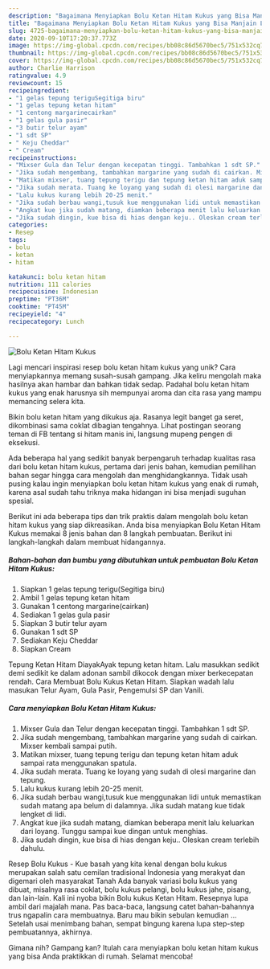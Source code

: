 ```yaml
---
description: "Bagaimana Menyiapkan Bolu Ketan Hitam Kukus yang Bisa Manjain Lidah"
title: "Bagaimana Menyiapkan Bolu Ketan Hitam Kukus yang Bisa Manjain Lidah"
slug: 4725-bagaimana-menyiapkan-bolu-ketan-hitam-kukus-yang-bisa-manjain-lidah
date: 2020-09-10T17:20:37.773Z
image: https://img-global.cpcdn.com/recipes/bb08c86d5670bec5/751x532cq70/bolu-ketan-hitam-kukus-foto-resep-utama.jpg
thumbnail: https://img-global.cpcdn.com/recipes/bb08c86d5670bec5/751x532cq70/bolu-ketan-hitam-kukus-foto-resep-utama.jpg
cover: https://img-global.cpcdn.com/recipes/bb08c86d5670bec5/751x532cq70/bolu-ketan-hitam-kukus-foto-resep-utama.jpg
author: Charlie Harrison
ratingvalue: 4.9
reviewcount: 15
recipeingredient:
- "1 gelas tepung teriguSegitiga biru"
- "1 gelas tepung ketan hitam"
- "1 centong margarinecairkan"
- "1 gelas gula pasir"
- "3 butir telur ayam"
- "1 sdt SP"
- " Keju Cheddar"
- " Cream"
recipeinstructions:
- "Mixser Gula dan Telur dengan kecepatan tinggi. Tambahkan 1 sdt SP."
- "Jika sudah mengembang, tambahkan margarine yang sudah di cairkan. Mixser kembali sampai putih."
- "Matikan mixser, tuang tepung terigu dan tepung ketan hitam aduk sampai rata menggunakan spatula."
- "Jika sudah merata. Tuang ke loyang yang sudah di olesi margarine dan tepung."
- "Lalu kukus kurang lebih 20-25 menit."
- "Jika sudah berbau wangi,tusuk kue menggunakan lidi untuk memastikan sudah matang apa belum di dalamnya. Jika sudah matang kue tidak lengket di lidi."
- "Angkat kue jika sudah matang, diamkan beberapa menit lalu keluarkan dari loyang. Tunggu sampai kue dingan untuk menghias."
- "Jika sudah dingin, kue bisa di hias dengan keju.. Oleskan cream terlebih dahulu."
categories:
- Resep
tags:
- bolu
- ketan
- hitam

katakunci: bolu ketan hitam 
nutrition: 111 calories
recipecuisine: Indonesian
preptime: "PT36M"
cooktime: "PT45M"
recipeyield: "4"
recipecategory: Lunch

---
```



![Bolu Ketan Hitam Kukus](https://img-global.cpcdn.com/recipes/bb08c86d5670bec5/751x532cq70/bolu-ketan-hitam-kukus-foto-resep-utama.jpg)

Lagi mencari inspirasi resep bolu ketan hitam kukus yang unik? Cara menyiapkannya memang susah-susah gampang. Jika keliru mengolah maka hasilnya akan hambar dan bahkan tidak sedap. Padahal bolu ketan hitam kukus yang enak harusnya sih mempunyai aroma dan cita rasa yang mampu memancing selera kita.

Bikin bolu ketan hitam yang dikukus aja. Rasanya legit banget ga seret, dikombinasi sama coklat dibagian tengahnya. Lihat postingan seorang teman di FB tentang si hitam manis ini, langsung mupeng pengen di eksekusi.

Ada beberapa hal yang sedikit banyak berpengaruh terhadap kualitas rasa dari bolu ketan hitam kukus, pertama dari jenis bahan, kemudian pemilihan bahan segar hingga cara mengolah dan menghidangkannya. Tidak usah pusing kalau ingin menyiapkan bolu ketan hitam kukus yang enak di rumah, karena asal sudah tahu triknya maka hidangan ini bisa menjadi suguhan spesial.


Berikut ini ada beberapa tips dan trik praktis dalam mengolah bolu ketan hitam kukus yang siap dikreasikan. Anda bisa menyiapkan Bolu Ketan Hitam Kukus memakai 8 jenis bahan dan 8 langkah pembuatan. Berikut ini langkah-langkah dalam membuat hidangannya.

<!--inarticleads1-->

##### Bahan-bahan dan bumbu yang dibutuhkan untuk pembuatan Bolu Ketan Hitam Kukus:

1. Siapkan 1 gelas tepung terigu(Segitiga biru)
1. Ambil 1 gelas tepung ketan hitam
1. Gunakan 1 centong margarine(cairkan)
1. Sediakan 1 gelas gula pasir
1. Siapkan 3 butir telur ayam
1. Gunakan 1 sdt SP
1. Sediakan  Keju Cheddar
1. Siapkan  Cream


Tepung Ketan Hitam DiayakAyak tepung ketan hitam. Lalu masukkan sedikit demi sedikit ke dalam adonan sambil dikocok dengan mixer berkecepatan rendah. Cara Membuat Bolu Kukus Ketan Hitam. Siapkan wadah lalu masukan Telur Ayam, Gula Pasir, Pengemulsi SP dan Vanili. 

<!--inarticleads2-->

##### Cara menyiapkan Bolu Ketan Hitam Kukus:

1. Mixser Gula dan Telur dengan kecepatan tinggi. Tambahkan 1 sdt SP.
1. Jika sudah mengembang, tambahkan margarine yang sudah di cairkan. Mixser kembali sampai putih.
1. Matikan mixser, tuang tepung terigu dan tepung ketan hitam aduk sampai rata menggunakan spatula.
1. Jika sudah merata. Tuang ke loyang yang sudah di olesi margarine dan tepung.
1. Lalu kukus kurang lebih 20-25 menit.
1. Jika sudah berbau wangi,tusuk kue menggunakan lidi untuk memastikan sudah matang apa belum di dalamnya. Jika sudah matang kue tidak lengket di lidi.
1. Angkat kue jika sudah matang, diamkan beberapa menit lalu keluarkan dari loyang. Tunggu sampai kue dingan untuk menghias.
1. Jika sudah dingin, kue bisa di hias dengan keju.. Oleskan cream terlebih dahulu.


Resep Bolu Kukus - Kue basah yang kita kenal dengan bolu kukus merupakan salah satu cemilan tradisional Indonesia yang merakyat dan digemari oleh masyarakat Tanah Ada banyak variasi bolu kukus yang dibuat, misalnya rasa coklat, bolu kukus pelangi, bolu kukus jahe, pisang, dan lain-lain. Kali ini nyoba bikin Bolu kukus Ketan Hitam. Resepnya lupa ambil dari majalah mana. Pas baca-baca, langsung catet bahan-bahannya trus ngapalin cara membuatnya. Baru mau bikin sebulan kemudian … Setelah usai menimbang bahan, sempat bingung karena lupa step-step pembuatannya, akhirnya. 

Gimana nih? Gampang kan? Itulah cara menyiapkan bolu ketan hitam kukus yang bisa Anda praktikkan di rumah. Selamat mencoba!
